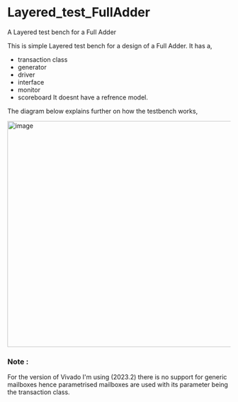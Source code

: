 # Layered_test_FullAdder
A Layered test bench for a Full Adder

This is simple Layered test bench for a design of a Full Adder.
It has a,
- transaction class
- generator
- driver
- interface
- monitor
- scoreboard
It doesnt have a refrence model.

The diagram below explains further on how the testbench works,


<img width="509" alt="image" src="https://github.com/CinnamonSandwich/Layered_test_FullAdder/assets/92498341/15296b64-f47e-448b-ba24-914736db2705">





### Note : 
For the version of Vivado I'm using (2023.2) there is no support for generic mailboxes hence parametrised mailboxes are used with its parameter being the transaction class.
